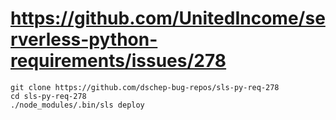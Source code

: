 # https://github.com/UnitedIncome/serverless-python-requirements/issues/278

```
git clone https://github.com/dschep-bug-repos/sls-py-req-278
cd sls-py-req-278
./node_modules/.bin/sls deploy
```

